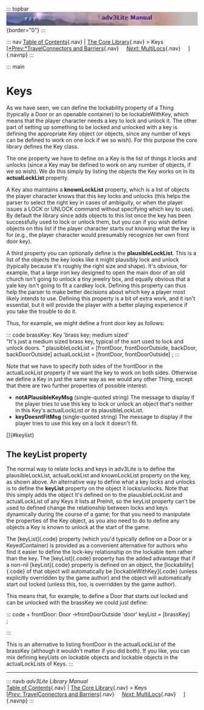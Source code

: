 ::: topbar
![](topbar.jpg){border="0"}
:::

::: nav
[Table of Contents](toc.htm){.nav} \| [The Core Library](core.htm){.nav}
\> Keys\
[[*Prev:*TravelConnectors and Barriers](travel.htm){.nav}     [*Next:*
MultiLocs](multiloc.htm){.nav}     ]{.navnp}
:::

::: main
# Keys

As we have seen, we can define the lockability property of a Thing
(typically a Door or an openable container) to be lockableWithKey, which
means that the player character needs a key to lock and unlock it. The
other part of setting up something to be locked and unlocked with a key
is defining the appropriate Key object (or objects, since any number of
keys can be defined to work on one lock if we so wish). For this purpose
the core library defines the Key class.

The one property we have to define on a Key is the list of things it
locks and unlocks (since a Key may be defined to work on any number of
objects, if we so wish). We do this simply by listing the objects the
Key works on in its **actualLockList** property.

A Key also maintains a **knownLockList** property, which is a list of
objects the player character knows that this key locks and unlocks (this
helps the parser to select the right key in cases of ambiguity, or when
the player issues a LOCK or UNLOCK command without specifying which key
to use). By default the library since adds objects to this list once the
key has been successfully used to lock or unlock them, but you can if
you wish define objects on this list if the player character starts out
knowing what the key is for (e.g., the player character would presumably
recognize her own front door key).

A third property you can optionally define is the **plausibleLockList**.
This is a list of the objects the key looks like it might plausibly lock
and unlock (typically because it\'s roughly the right size and shape).
It\'s obvious, for example, that a large iron key designed to open the
main door of an old church isn\'t going to unlock a tiny jewelry box,
and equally obvious that a yale key isn\'t going to fit a cardkey lock.
Defining this property can thus help the parser to make better decisions
about which key a player most likely intends to use. Defining this
property is a bit of extra work, and it isn\'t essential, but it will
provide the player with a better playing experience if you take the
trouble to do it.

Thus, for example, we might define a front door key as follows:

::: code
     brassKey: Key 'brass key; medium sized'    
        "It's just a medium sized brass key, typical of the sort used to lock and
        unlock doors. "
        plausibleLockList = [frontDoor, frontDoorOutside, backDoor, backDoorOutside]
        actualLockList = [frontDoor, frontDoorOutside]
    ;
:::

Note that we have to specify both sides of the frontDoor in the
actualLockList property if we want the key to work on both sides.
Otherwise we define a Key in just the same way as we would any other
Thing, except that there are two further properties of possible
interest:

-   **notAPlausibleKeyMsg** (single-quoted string) The message to
    display if the player tries to use this key to lock or unlock an
    object that\'s neither in this Key\'s actualLockList or its
    plausibleLockList.
-   **keyDoesntFitMsg** (single-quoted string) The message to display if
    the player tries to use this key on a lock it doesn\'t fit.

[]{#keylist}

## The keyList property

The normal way to relate locks and keys in adv3Lite is to define the
plausibleLockList, actualLockList and knownLockList property on the key,
as shown above. An alternative way to define what a key locks and
unlocks is to define the **keyList** property on the object it
locks/unlocks. Note that this simply adds the object it\'s defined on to
the plausibleLockList and actualLockList of any Keys it lists at
PreInit, so the keyList property can\'t be used to defined change the
relationship between locks and keys dynamically during the course of a
game; for that you need to manipulate the properties of the Key object,
as you also need to do to define any objects a Key is known to unlock at
the start of the game.

The [keyList]{.code} property (which you\'d typically define on a Door
or a KeyedContainer) is provided as a convenient alternative for authors
who find it easier to define the lock-key relationship on the lockable
item rather than the key. The [keyList]{.code} property has the added
advantage that if a non-nil [keyList]{.code} property is defined on an
object, the [lockability]{.code} of that object will automatically be
[lockableWithKey]{.code} (unless explicitly overridden by the game
author) and the object will automatically start out locked (unless this,
too, is overridden by the game author).

This means that, for example, to define a Door that starts out locked
and can be unlocked with the brassKey we could just define:

::: code
    + frontDoor: Door ->frontDoorOutside 'door'
       keyList = [brassKey]  
    ;
     
:::

This is an alternative to listing frontDoor in the actualLockList of the
brassKey (although it wouldn\'t matter if you did both). If you like,
you can mix defining keyLists on lockable objects and lockable objects
in the actualLockLists of Keys.
:::

------------------------------------------------------------------------

::: navb
*adv3Lite Library Manual*\
[Table of Contents](toc.htm){.nav} \| [The Core Library](core.htm){.nav}
\> Keys\
[[*Prev:* TravelConnectors and Barriers](travel.htm){.nav}     [*Next:*
MultiLocs](multiloc.htm){.nav}     ]{.navnp}
:::
